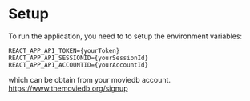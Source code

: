 # Setup 
To run the application, you need to to setup the environment variables:
```
REACT_APP_API_TOKEN={yourToken}
REACT_APP_API_SESSIONID={yourSessionId}
REACT_APP_API_ACCOUNTID={yourAccountId}
```

which can be obtain from your moviedb account.
https://www.themoviedb.org/signup


